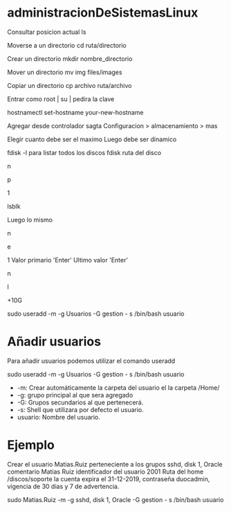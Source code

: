 # administracionDeSistemasLinux

Consultar posicion actual
 ls
 
Moverse a un directorio 
 cd ruta/directorio
 
Crear un directorio
  mkdir nombre_directorio

Mover un directorio
  mv img files/images
  
Copiar un directorio
 cp archivo ruta/archivo
 
 
Entrar como root | su | pedira la clave


hostnamectl set-hostname your-new-hostname

Agregar desde controlador sagta
Configuracion > almacenamiento > mas

  Elegir cuanto debe ser el maximo
  Luego debe ser dinamico

fdisk -l para listar todos los discos
fdisk ruta del disco


n

p

1

lsblk


Luego lo mismo 

n

e

1
Valor primario 'Enter'
Ultimo valor 'Enter'

n

l

+10G


sudo useradd -m -g Usuarios -G gestion - s /bin/bash usuario


# Añadir usuarios
Para añadir usuarios podemos utilizar el comando useradd

sudo useradd -m -g Usuarios -G gestion - s /bin/bash usuario
* -m: Crear automáticamente la carpeta del usuario el la carpeta /Home/<NombreUsuario>
* -g: grupo principal al que sera agregado
* -G: Grupos secundarios al que pertenecerá.
* -s: Shell que utilizara por defecto el usuario.
* usuario: Nombre del usuario.

# Ejemplo
Crear el usuario Matias.Ruiz perteneciente a los grupos sshd, disk 1, Oracle comentario Matias Ruiz identificador del usuario 2001 
Ruta del home /discos/soporte la cuenta expira el 31-12-2019, contraseña duocadmin,
vigencia de 30 dias y 7 de advertencia.

sudo Matias.Ruiz -m -g sshd, disk 1, Oracle -G gestion - s /bin/bash usuario
